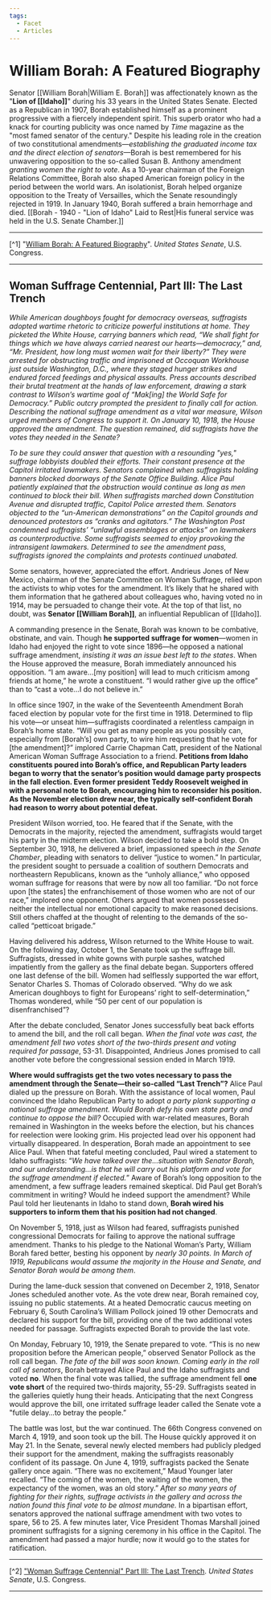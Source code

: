 ```yaml
---
tags:
  - Facet
  - Articles
---
```

# William Borah: A Featured Biography

Senator [[William Borah|William E. Borah]] was affectionately known as the "**Lion of [[Idaho]]**" during his 33 years in the United States Senate. Elected as a Republican in 1907, Borah established himself as a prominent progressive with a fiercely independent spirit. This superb orator who had a knack for courting publicity was once named by *Time* magazine as the "most famed senator of the century." Despite his leading role in the creation of two constitutional amendments—*establishing the graduated income tax and the direct election of senators*—Borah is best remembered for his unwavering opposition to the so-called Susan B. Anthony amendment *granting women the right to vote*. As a 10-year chairman of the Foreign Relations Committee, Borah also shaped American foreign policy in the period between the world wars. An isolationist, Borah helped organize opposition to the Treaty of Versailles, which the Senate resoundingly rejected in 1919. In January 1940, Borah suffered a brain hemorrhage and died. [[Borah - 1940 - "Lion of Idaho" Laid to Rest|His funeral service was held in the U.S. Senate Chamber.]]

---

[^1] "[William Borah: A Featured Biography](https://www.senate.gov/senators/FeaturedBios/Featured_Bio_BorahWilliam.htm)". *United States Senate*, U.S. Congress.

---

## Woman Suffrage Centennial, Part III: The Last Trench

*While American doughboys fought for democracy overseas, suffragists adopted wartime rhetoric to criticize powerful institutions at home. They picketed the White House, carrying banners which read, “We shall fight for things which we have always carried nearest our hearts—democracy,” and, “Mr. President, how long must women wait for their liberty?” They were arrested for obstructing traffic and imprisoned at Occoquan Workhouse just outside Washington, D.C., where they staged hunger strikes and endured forced feedings and physical assaults. Press accounts described their brutal treatment at the hands of law enforcement, drawing a stark contrast to Wilson’s wartime goal of “Mak[ing] the World Safe for Democracy.” Public outcry prompted the president to finally call for action. Describing the national suffrage amendment as a vital war measure, Wilson urged members of Congress to support it. On January 10, 1918, the House approved the amendment. The question remained, did suffragists have the votes they needed in the Senate?*

*To be sure they could answer that question with a resounding "yes," suffrage lobbyists doubled their efforts. Their constant presence at the Capitol irritated lawmakers. Senators complained when suffragists holding banners blocked doorways of the Senate Office Building. Alice Paul patiently explained that the obstruction would continue as long as men continued to block their bill. When suffragists marched down Constitution Avenue and disrupted traffic, Capitol Police arrested them. Senators objected to the “un-American demonstrations” on the Capitol grounds and denounced protestors as “cranks and agitators.” The Washington Post condemned suffragists’ “unlawful assemblages or attacks” on lawmakers as counterproductive. Some suffragists seemed to enjoy provoking the intransigent lawmakers. Determined to see the amendment pass, suffragists ignored the complaints and protests continued unabated.*

Some senators, however, appreciated the effort. Andrieus Jones of New Mexico, chairman of the Senate Committee on Woman Suffrage, relied upon the activists to whip votes for the amendment. It’s likely that he shared with them information that he gathered about colleagues who, having voted no in 1914, may be persuaded to change their vote. At the top of that list, no doubt, was **Senator [[William Borah]]**, an influential Republican of [[Idaho]].

A commanding presence in the Senate, Borah was known to be combative, obstinate, and vain. Though **he supported suffrage for women**—women in Idaho had enjoyed the right to vote since 1896—he opposed a national suffrage amendment, *insisting it was an issue best left to the states*. When the House approved the measure, Borah immediately announced his opposition. “I am aware…[my position] will lead to much criticism among friends at home,” he wrote a constituent. “I would rather give up the office” than to “cast a vote…I do not believe in.”

In office since 1907, in the wake of the Seventeenth Amendment Borah faced election by popular vote for the first time in 1918. Determined to flip his vote—or unseat him—suffragists coordinated a relentless campaign in Borah’s home state. “Will you get as many people as you possibly can, especially from [Borah’s] own party, to wire him requesting that he vote for [the amendment]?” implored Carrie Chapman Catt, president of the National American Woman Suffrage Association to a friend. **Petitions from Idaho constituents poured into Borah’s office, and Republican Party leaders began to worry that the senator’s position would damage party prospects in the fall election. Even former president Teddy Roosevelt weighed in with a personal note to Borah, encouraging him to reconsider his position. As the November election drew near, the typically self-confident Borah had reason to worry about potential defeat.**

President Wilson worried, too. He feared that if the Senate, with the Democrats in the majority, rejected the amendment, suffragists would target his party in the midterm election. Wilson decided to take a bold step. On September 30, 1918, he delivered a brief, impassioned speech *in the Senate Chamber*, pleading with senators to deliver “justice to women.” In particular, the president sought to persuade a coalition of southern Democrats and northeastern Republicans, known as the “unholy alliance,” who opposed woman suffrage for reasons that were by now all too familiar. “Do not force upon [the states] the enfranchisement of those women who are not of our race,” implored one opponent. Others argued that women possessed neither the intellectual nor emotional capacity to make reasoned decisions. Still others chaffed at the thought of relenting to the demands of the so-called “petticoat brigade.”

Having delivered his address, Wilson returned to the White House to wait. On the following day, October 1, the Senate took up the suffrage bill. Suffragists, dressed in white gowns with purple sashes, watched impatiently from the gallery as the final debate began. Supporters offered one last defense of the bill. Women had selflessly supported the war effort, Senator Charles S. Thomas of Colorado observed. “Why do we ask American doughboys to fight for Europeans’ right to self-determination,” Thomas wondered, while “50 per cent of our population is disenfranchised”?

After the debate concluded, Senator Jones successfully beat back efforts to amend the bill, and the roll call began. *When the final vote was cast, the amendment fell two votes short of the two-thirds present and voting required for passage*, 53-31. Disappointed, Andrieus Jones promised to call another vote before the congressional session ended in March 1919.

**Where would suffragists get the two votes necessary to pass the amendment through the Senate—their so-called “Last Trench”?** Alice Paul dialed up the pressure on Borah. With the assistance of local women, Paul convinced the Idaho Republican Party to adopt *a party plank supporting a national suffrage amendment. Would Borah defy his own state party and continue to oppose the bill?* Occupied with war-related measures, Borah remained in Washington in the weeks before the election, but his chances for reelection were looking grim. His projected lead over his opponent had virtually disappeared. In desperation, Borah made an appointment to see Alice Paul. When that fateful meeting concluded, Paul wired a statement to Idaho suffragists: “*We have talked over the…situation with Senator Borah, and our understanding…is that he will carry out his platform and vote for the suffrage amendment if elected.*” Aware of Borah’s long opposition to the amendment, a few suffrage leaders remained skeptical. Did Paul get Borah’s commitment in writing? Would he indeed support the amendment? While Paul told her lieutenants in Idaho to stand down, **Borah wired his supporters to inform them that his position had not changed**.

On November 5, 1918, just as Wilson had feared, suffragists punished congressional Democrats for failing to approve the national suffrage amendment. Thanks to his pledge to the National Woman’s Party, William Borah fared better, besting his opponent by *nearly 30 points. In March of 1919, Republicans would assume the majority in the House and Senate, and Senator Borah would be among them*.

During the lame-duck session that convened on December 2, 1918, Senator Jones scheduled another vote. As the vote drew near, Borah remained coy, issuing no public statements. At a heated Democratic caucus meeting on February 6, South Carolina’s William Pollock joined 19 other Democrats and declared his support for the bill, providing one of the two additional votes needed for passage. Suffragists expected Borah to provide the last vote.

On Monday, February 10, 1919, the Senate prepared to vote. “This is no new proposition before the American people,” observed Senator Pollock as the roll call began. *The fate of the bill was soon known. Coming early in the roll call of senators*, Borah betrayed Alice Paul and the Idaho suffragists and voted **no**. When the final vote was tallied, the suffrage amendment fell **one vote short** of the required two-thirds majority, 55-29. Suffragists seated in the galleries quietly hung their heads. Anticipating that the next Congress would approve the bill, one irritated suffrage leader called the Senate vote a "futile delay…to betray the people.”

The battle was lost, but the war continued. The 66th Congress convened on March 4, 1919, and soon took up the bill. The House quickly approved it on May 21. In the Senate, several newly elected members had publicly pledged their support for the amendment, making the suffragists reasonably confident of its passage. On June 4, 1919, suffragists packed the Senate gallery once again. “There was no excitement,” Maud Younger later recalled. “The coming of the women, the waiting of the women, the expectancy of the women, was an old story.” *After so many years of fighting for their rights, suffrage activists in the gallery and across the nation found this final vote to be almost mundane.* In a bipartisan effort, senators approved the national suffrage amendment with two votes to spare, 56 to 25. A few minutes later, Vice President Thomas Marshall joined prominent suffragists for a signing ceremony in his office in the Capitol. The amendment had passed a major hurdle; now it would go to the states for ratification.

---

[^2] ["Woman Suffrage Centennial" Part III: The Last Trench](https://www.senate.gov/about/women-of-the-senate/part3-the-last-trench.htm). *United States Senate*, U.S. Congress.

---
